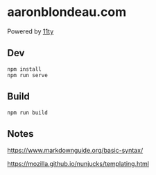 # aaronblondeau.com

Powered by [11ty](https://www.11ty.dev)

## Dev

```
npm install
npm run serve
```

## Build

```
npm run build
```

## Notes

https://www.markdownguide.org/basic-syntax/

https://mozilla.github.io/nunjucks/templating.html
